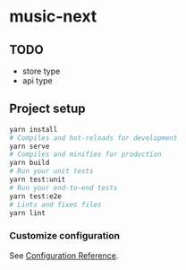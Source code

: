 # music-next

## TODO
+ store type
+ api type

## Project setup
```bash
yarn install
# Compiles and hot-reloads for development
yarn serve
# Compiles and minifies for production
yarn build
# Run your unit tests
yarn test:unit
# Run your end-to-end tests
yarn test:e2e
# Lints and fixes files
yarn lint
```

### Customize configuration
See [Configuration Reference](https://cli.vuejs.org/config/).
